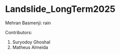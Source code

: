 # Landslide_LongTerm2025

Mehran Basmenji:
rain


Contributors:
1. Suryodoy Ghoshal
2. Matheus Almeida




